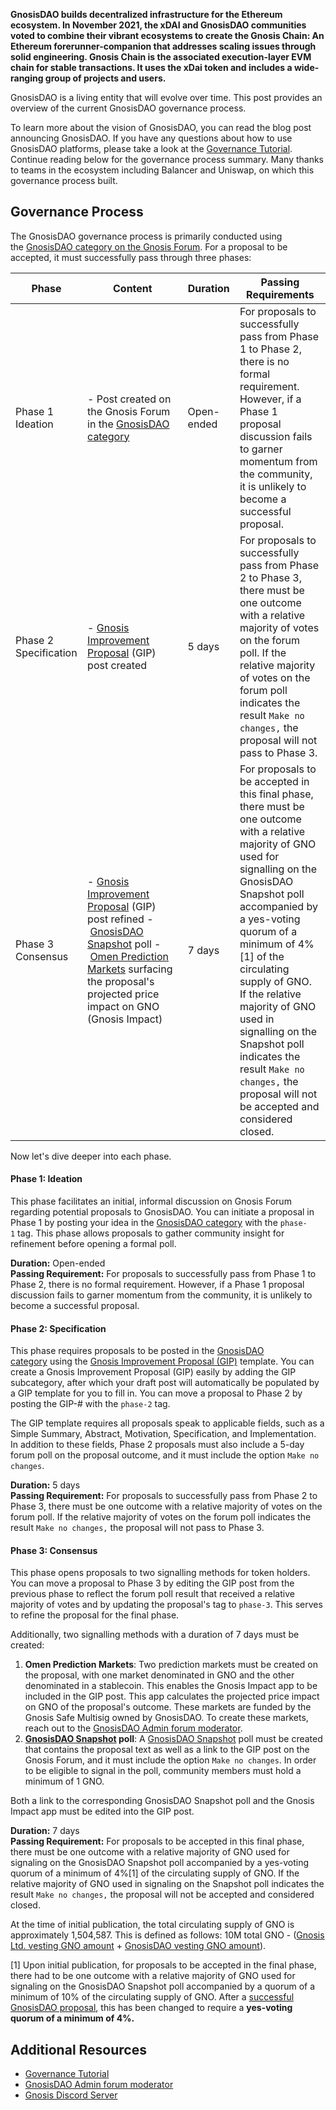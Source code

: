 **GnosisDAO builds decentralized infrastructure for the Ethereum ecosystem. In November 2021, the xDAI and GnosisDAO communities voted to combine their vibrant ecosystems to create the Gnosis Chain: An Ethereum forerunner-companion that addresses scaling issues through solid engineering. Gnosis Chain is the associated execution-layer EVM chain for stable transactions. It uses the xDai token and includes a wide-ranging group of projects and users.**

GnosisDAO is a living entity that will evolve over time. This post provides an overview of the current GnosisDAO governance process.

To learn more about the vision of GnosisDAO, you can read the blog post announcing GnosisDAO. If you have any questions about how to use GnosisDAO platforms, please take a look at the [Governance Tutorial](https://blog.gnosis.pm/gnosisdao-governance-tutorial-8257f5a1adb4). Continue reading below for the governance process summary. Many thanks to teams in the ecosystem including Balancer and Uniswap, on which this governance process built.

Governance Process
------------------

The GnosisDAO governance process is primarily conducted using the [GnosisDAO category on the Gnosis Forum](https://forum.gnosis.io/c/dao). For a proposal to be accepted, it must successfully pass through three phases:

| Phase | Content | Duration | Passing Requirements |
| --- | --- | --- | --- |
| Phase 1 Ideation | - Post created on the Gnosis Forum in the [GnosisDAO category](https://forum.gnosis.io/c/dao) | Open-ended | For proposals to successfully pass from Phase 1 to Phase 2, there is no formal requirement. However, if a Phase 1 proposal discussion fails to garner momentum from the community, it is unlikely to become a successful proposal. |
| Phase 2 Specification | - [Gnosis Improvement Proposal](https://forum.gnosis.io/t/gip-0-template/734) (GIP) post created | 5 days | For proposals to successfully pass from Phase 2 to Phase 3, there must be one outcome with a relative majority of votes on the forum poll. If the relative majority of votes on the forum poll indicates the result `Make no changes,` the proposal will not pass to Phase 3. |
| Phase 3 Consensus | - [Gnosis Improvement Proposal](https://forum.gnosis.io/t/gip-0-template/734) (GIP) post refined - [GnosisDAO Snapshot](https://snapshot.page/#/gnosis) poll - [Omen Prediction Markets](https://omen.eth.link/) surfacing the proposal's projected price impact on GNO (Gnosis Impact) | 7 days | For proposals to be accepted in this final phase, there must be one outcome with a relative majority of GNO used for signalling on the GnosisDAO Snapshot poll accompanied by a yes-voting quorum of a minimum of 4%[1] of the circulating supply of GNO. If the relative majority of GNO used in signalling on the Snapshot poll indicates the result `Make no changes,` the proposal will not be accepted and considered closed. |

Now let's dive deeper into each phase.

#### Phase 1: Ideation

This phase facilitates an initial, informal discussion on Gnosis Forum regarding potential proposals to GnosisDAO. You can initiate a proposal in Phase 1 by posting your idea in the [GnosisDAO category](https://forum.gnosis.io/c/dao) with the `phase-1` tag. This phase allows proposals to gather community insight for refinement before opening a formal poll.

**Duration:** Open-ended\
**Passing Requirement:** For proposals to successfully pass from Phase 1 to Phase 2, there is no formal requirement. However, if a Phase 1 proposal discussion fails to garner momentum from the community, it is unlikely to become a successful proposal.

#### Phase 2: Specification

This phase requires proposals to be posted in the [GnosisDAO category](https://forum.gnosis.io/c/dao) using the [Gnosis Improvement Proposal (GIP)](https://forum.gnosis.io/t/gip-0-template/734) template. You can create a Gnosis Improvement Proposal (GIP) easily by adding the GIP subcategory, after which your draft post will automatically be populated by a GIP template for you to fill in. You can move a proposal to Phase 2 by posting the GIP-# with the `phase-2` tag.

The GIP template requires all proposals speak to applicable fields, such as a Simple Summary, Abstract, Motivation, Specification, and Implementation. In addition to these fields, Phase 2 proposals must also include a 5-day forum poll on the proposal outcome, and it must include the option `Make no changes`.

**Duration:** 5 days\
**Passing Requirement:** For proposals to successfully pass from Phase 2 to Phase 3, there must be one outcome with a relative majority of votes on the forum poll. If the relative majority of votes on the forum poll indicates the result `Make no changes,` the proposal will not pass to Phase 3.

#### Phase 3: Consensus

This phase opens proposals to two signalling methods for token holders. You can move a proposal to Phase 3 by editing the GIP post from the previous phase to reflect the forum poll result that received a relative majority of votes and by updating the proposal's tag to `phase-3`. This serves to refine the proposal for the final phase.

Additionally, two signalling methods with a duration of 7 days must be created:

1.  **Omen Prediction Markets**: Two prediction markets must be created on the proposal, with one market denominated in GNO and the other denominated in a stablecoin. This enables the Gnosis Impact app to be included in the GIP post. This app calculates the projected price impact on GNO of the proposal's outcome. These markets are funded by the Gnosis Safe Multisig owned by GnosisDAO. To create these markets, reach out to the [GnosisDAO Admin forum moderator](https://forum.gnosis.io/u/gnosisdao/).
2.  **[GnosisDAO Snapshot](https://snapshot.page/#/gnosis) poll**: A [GnosisDAO Snapshot](https://snapshot.page/#/gnosis) poll must be created that contains the proposal text as well as a link to the GIP post on the Gnosis Forum, and it must include the option `Make no changes`. In order to be eligible to signal in the poll, community members must hold a minimum of 1 GNO.

Both a link to the corresponding GnosisDAO Snapshot poll and the Gnosis Impact app must be edited into the GIP post.

**Duration:** 7 days\
**Passing Requirement:** For proposals to be accepted in this final phase, there must be one outcome with a relative majority of GNO used for signaling on the GnosisDAO Snapshot poll accompanied by a yes-voting quorum of a minimum of 4%[1] of the circulating supply of GNO. If the relative majority of GNO used in signaling on the Snapshot poll indicates the result `Make no changes,` the proposal will not be accepted and considered closed.

At the time of initial publication, the total circulating supply of GNO is approximately 1,504,587. This is defined as follows: 10M total GNO - ([Gnosis Ltd. vesting GNO amount](https://etherscan.io/address/0x604e4557e9020841f4e8eb98148de3d3cdea350c#tokentxns) + [GnosisDAO vesting GNO amount](https://etherscan.io/address/0xec83f750adfe0e52a8b0dba6eeb6be5ba0bee535#tokentxns)).

[1] Upon initial publication, for proposals to be accepted in the final phase, there had to be one outcome with a relative majority of GNO used for signaling on the GnosisDAO Snapshot poll accompanied by a quorum of a minimum of 10% of the circulating supply of GNO. After a [successful GnosisDAO proposal](https://snapshot.page/#/gnosis/proposal/QmdjWuBnBnPUafW9jBNNsJJvaeQAVExGcFZ7zB38VtNuu4), this has been changed to require a **yes-voting quorum of a minimum of 4%.**

Additional Resources
--------------------

* [Governance Tutorial](https://blog.gnosis.pm/gnosisdao-governance-tutorial-8257f5a1adb4)
* [GnosisDAO Admin forum moderator](https://forum.gnosis.io/u/gnosisdao/)
* [Gnosis Discord Server](https://chat.gnosis.io/)
